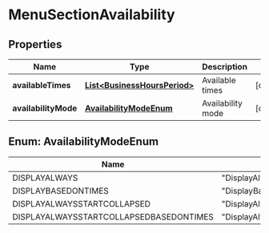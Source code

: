 
# MenuSectionAvailability

## Properties
Name | Type | Description | Notes
------------ | ------------- | ------------- | -------------
**availableTimes** | [**List&lt;BusinessHoursPeriod&gt;**](BusinessHoursPeriod.md) | Available times |  [optional]
**availabilityMode** | [**AvailabilityModeEnum**](#AvailabilityModeEnum) | Availability mode |  [optional]


<a name="AvailabilityModeEnum"></a>
## Enum: AvailabilityModeEnum
Name | Value
---- | -----
DISPLAYALWAYS | &quot;DisplayAlways&quot;
DISPLAYBASEDONTIMES | &quot;DisplayBasedOnTimes&quot;
DISPLAYALWAYSSTARTCOLLAPSED | &quot;DisplayAlwaysStartCollapsed&quot;
DISPLAYALWAYSSTARTCOLLAPSEDBASEDONTIMES | &quot;DisplayAlwaysStartCollapsedBasedOnTimes&quot;



